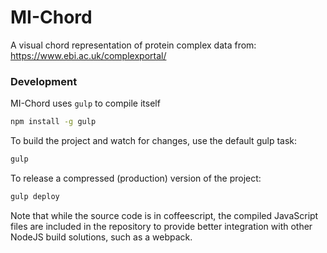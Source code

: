 # MI-Chord

A visual chord representation of protein complex data from:
https://www.ebi.ac.uk/complexportal/


### Development

MI-Chord uses `gulp` to compile itself
```bash
npm install -g gulp
```

To build the project and watch for changes, use the default gulp task:
```bash
gulp
```

To release a compressed (production) version of the project:
```bash
gulp deploy
```

Note that while the source code is in coffeescript, the compiled JavaScript files are included in the repository to provide better integration with other NodeJS build solutions, such as a webpack.
